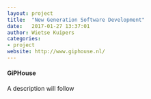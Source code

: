 ```yaml
---
layout: project
title:  "New Generation Software Development"
date:   2017-01-27 13:37:01
author: Wietse Kuipers
categories:
- project
website: http://www.giphouse.nl/
---
```


#### GiPHouse

A description will follow

